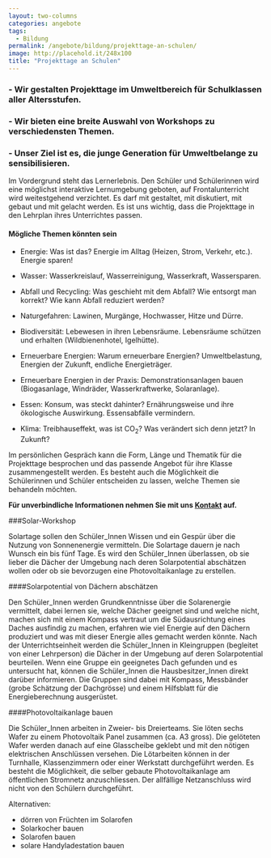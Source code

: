 ```yaml
---
layout: two-columns
categories: angebote
tags:
  - Bildung
permalink: /angebote/bildung/projekttage-an-schulen/
image: http://placehold.it/248x100
title: "Projekttage an Schulen"
---
```


### - Wir gestalten Projekttage im Umweltbereich für Schulklassen aller Altersstufen.
### - Wir bieten eine breite Auswahl von Workshops zu verschiedensten Themen. 
### - Unser Ziel ist es, die junge Generation für Umweltbelange zu sensibilisieren. 

Im Vordergrund steht das Lernerlebnis. Den Schüler und Schülerinnen wird eine möglichst interaktive Lernumgebung geboten, auf Frontalunterricht wird weitestgehend verzichtet. Es darf mit gestaltet, mit diskutiert, mit gebaut und mit gelacht werden. Es ist uns wichtig, dass die Projekttage in den Lehrplan ihres Unterrichtes passen.

#### Mögliche Themen könnten sein

- Energie: Was ist das? Energie im Alltag (Heizen, Strom, Verkehr, etc.). Energie sparen!

- Wasser: Wasserkreislauf, Wasserreinigung, Wasserkraft, Wassersparen.

- Abfall und Recycling: Was geschieht mit dem Abfall? Wie entsorgt man korrekt? Wie kann Abfall reduziert werden?

- Naturgefahren: Lawinen, Murgänge, Hochwasser, Hitze und Dürre.

- Biodiversität: Lebewesen in ihren Lebensräume. Lebensräume schützen und erhalten (Wildbienenhotel, Igelhütte).

- Erneuerbare Energien: Warum erneuerbare Energien? Umweltbelastung, Energien der Zukunft, endliche Energieträger.

- Erneuerbare Energien in der Praxis: Demonstrationsanlagen bauen (Biogasanlage, Windräder, Wasserkraftwerke, Solaranlage).

- Essen: Konsum, was steckt dahinter? Ernährungsweise und ihre ökologische Auswirkung. Essensabfälle vermindern.

- Klima: Treibhauseffekt, was ist CO<sub>2</sub>? Was verändert sich denn jetzt? In Zukunft?

Im persönlichen Gespräch kann die Form, Länge und Thematik für die Projekttage besprochen und das passende Angebot für ihre Klasse zusammengestellt werden. Es besteht auch die Möglichkeit die Schülerinnen und Schüler entscheiden zu lassen, welche Themen sie behandeln möchten.

**Für unverbindliche Informationen nehmen Sie mit uns [Kontakt](/ueber-uns/kontakt/) auf.**

###Solar-Workshop

Solartage sollen den Schüler\_Innen Wissen und ein Gespür über die Nutzung von Sonnenenergie vermitteln. Die Solartage dauern je nach Wunsch ein bis fünf Tage. Es wird den Schüler\_Innen überlassen, ob sie lieber die Dächer der Umgebung nach deren Solarpotential abschätzen wollen oder ob sie bevorzugen eine Photovoltaikanlage zu erstellen.

####Solarpotential von Dächern abschätzen

Den Schüler\_Innen werden Grundkenntnisse über die Solarenergie vermittelt, dabei lernen sie, welche Dächer geeignet sind und welche nicht, machen sich mit einem Kompass vertraut um die Südausrichtung eines Daches ausfindig zu machen, erfahren wie viel Energie auf den Dächern produziert und was mit dieser Energie alles gemacht werden könnte. Nach der Unterrichtseinheit werden die Schüler\_Innen in Kleingruppen (begleitet von einer Lehrperson) die Dächer in der Umgebung auf deren Solarpotential beurteilen. Wenn eine Gruppe ein geeignetes Dach gefunden und es untersucht hat, können die Schüler\_Innen die Hausbesitzer\_Innen direkt darüber informieren. Die Gruppen sind dabei mit Kompass, Messbänder (grobe Schätzung der Dachgrösse) und einem Hilfsblatt für die Energieberechnung ausgerüstet.

####Photovoltaikanlage bauen

Die Schüler\_Innen arbeiten in Zweier- bis Dreierteams. Sie löten sechs Wafer zu einem Photovoltaik Panel zusammen (ca. A3 gross). Die gelöteten Wafer werden danach auf eine Glasscheibe geklebt und mit den nötigen elektrischen Anschlüssen versehen. Die Lötarbeiten können in der Turnhalle, Klassenzimmern oder einer Werkstatt durchgeführt werden. Es besteht die Möglichkeit, die selber gebaute Photovoltaikanlage am öffentlichen Stromnetz anzuschliessen. Der allfällige Netzanschluss wird nicht von den Schülern durchgeführt.

Alternativen:

- dörren von Früchten im Solarofen
- Solarkocher bauen
- Solarofen bauen
- solare Handyladestation bauen

